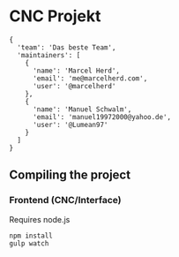 # CNC Projekt

```
{
  'team': 'Das beste Team',
  'maintainers': [
    {
      'name': 'Marcel Herd',
      'email': 'me@marcelherd.com',
      'user': '@marcelherd'
    },
    {
      'name': 'Manuel Schwalm',
      'email': 'manuel19972000@yahoo.de',
      'user': '@Lumean97'
    }
  ]
}
```

## Compiling the project

### Frontend (CNC/Interface)

Requires node.js

```
npm install
gulp watch
```

